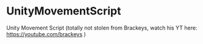 # UnityMovementScript
Unity Movement Script (totally not stolen from Brackeys, watch his YT here: https://youtube.com/brackeys )
